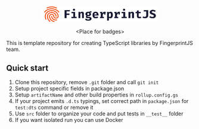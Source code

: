 <p align="center">
  <a href="https://fingerprintjs.com">
    <img src="resources/logo.svg" alt="FingerprintJS" width="312px" />
  </a>
</p>
<p align="center">
  &lt;Place for badges&gt;
</p>
This is template repository for creating TypeScript libraries by FingerprintJS team.

## Quick start

1. Clone this repository, remove `.git` folder and call `git init`
2. Setup project specific fields in package.json
3. Setup `artifactName` and other build properties in `rollup.config.gs`
4. If your project emits `.d.ts` typings, set correct path in `package.json` for `test:dts` command or remove it 
5. Use `src` folder to organize your code and put tests in `__test__` folder
6. If you want isolated run you can use Docker 
